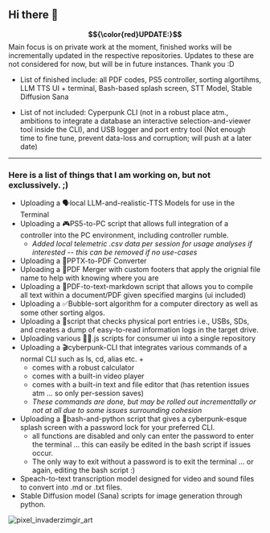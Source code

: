 ## Hi there 👋


**$${\color{red}UPDATE:}$$** Main focus is on private work at the moment, finished works will be incrementally updated in the respective repositories. Updates to these are not considered for now, but will be in future instances. Thank you :D
* List of finished include: all PDF codes, PS5 controller, sorting algortihms, LLM TTS UI + terminal, Bash-based splash screen, STT Model, Stable Diffusion Sana

* List of not included: Cyperpunk CLI (not in a robust place atm., ambitions to integrate a database an interactive selection-and-viewer tool inside the CLI), and USB logger and port entry tool (Not enough time to fine tune, prevent data-loss and corruption; will push at a later date)



---
### Here is a list of things that I am working on, but not exclussively. ;)
* Uploading a 🗣️local LLM-and-realistic-TTS Models for use in the Terminal
* Uploading a 🎮PS5-to-PC script that allows full integration of a controller into the PC environment, including controller rumble.
  * _Added local telemetric .csv data per session for usage analyses if interested -- this can be removed if no use-cases_
* Uploading a 📑PPTX-to-PDF Converter
* Uploading a 📑PDF Merger with custom footers that apply the orignial file name to help with knowing where you are
* Uploading a 📑PDF-to-text-markdown script that allows you to compile all text within a document/PDF given specified margins (ui included)
* Uploading a ✅Bubble-sort algorithm for a computer directory as well as some other sorting algos.
* Uploading a 📀script that checks physical port entries i.e., USBs, SDs, and creates a dump of easy-to-read information logs in the target drive.
* Uploading various 👨‍💻.js scripts for consumer ui into a single repository
* Uploading a 🎬cyberpunk-CLI that integrates various commands of a normal CLI such as ls, cd, alias etc. +
  + comes with a robust calculator
  + comes with a built-in video player
  + comes with a built-in text and file editor that (has retention issues atm ... so only per-session saves)
  * _These commands are done, but may be rolled out incrementtally or not at all due to some issues surrounding cohesion_
* Uploading a 🐍bash-and-python script that gives a cyberpunk-esque splash screen with a password lock for your preferred CLI.
  * all functions are disabled and only can enter the password to enter the terminal ... this can easily be edited in the bash script if issues occur.
  * The only way to exit without a password is to exit the terminal ... or again, editing the bash script :)
* Speach-to-text transcription model designed for video and sound files to convert into .md or .txt files.
* Stable Diffusion model (Sana) scripts for image generation through python.


![pixel_invaderzimgir_art](https://github.com/user-attachments/assets/8758710e-f0f9-4b4e-aff1-caf0c392bc4f)


<!--
**bashcashew/bashcashew** is a ✨ _special_ ✨ repository because its `README.md` (this file) appears on your GitHub profile.

Here are some ideas to get you started:

- 🔭 I’m currently working on ...
- 🌱 I’m currently learning ...
- 👯 I’m looking to collaborate on ...
- 🤔 I’m looking for help with ...
- 💬 Ask me about ...
- 📫 How to reach me: ...
- 😄 Pronouns: ...
- ⚡ Fun fact: ...
-->
